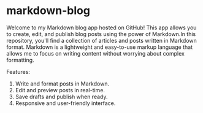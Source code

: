 # markdown-blog
Welcome to my Markdown blog app hosted on GitHub! This app allows you to create, edit, and publish blog posts using the power of Markdown.In this repository, you'll find a collection of articles and posts written in Markdown format. Markdown is a lightweight and easy-to-use markup language that allows me to focus on writing content without worrying about complex formatting. 

Features:
1. Write and format posts in Markdown.
2. Edit and preview posts in real-time.
3. Save drafts and publish when ready.
4. Responsive and user-friendly interface.
